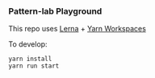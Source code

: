 ### Pattern-lab Playground

This repo uses [Lerna](https://lernajs.io) + [Yarn Workspaces](https://yarnpkg.com/lang/en/docs/workspaces/)

To develop:
```
yarn install
yarn run start
```
